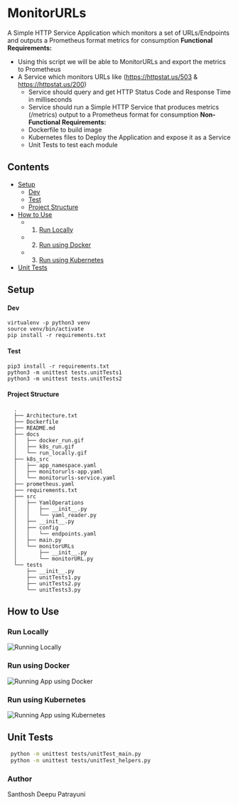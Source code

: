 # MonitorURLs
A Simple HTTP Service Application which monitors a set of URLs/Endpoints and outputs a Prometheus format metrics for consumption
**Functional Requirements:**
* Using this script we will be able to MonitorURLs and export the metrics to Prometheus
* A Service which monitors URLs like (https://httpstat.us/503 & https://httpstat.us/200)
  * Service should query and get HTTP Status Code and Response Time in milliseconds
  * Service should run a Simple HTTP Service that produces metrics (/metrics) output to a Prometheus format for consumption
**Non-Functional Requirements:**
  * Dockerfile to build image
  * Kubernetes files to Deploy the Application and expose it as a Service
  * Unit Tests to test each module


## Contents
- [Setup](#Setup)
    - [Dev](#Dev)
    - [Test](#Test)
    - [Project Structure](#Project-Structure)
- [How to Use](#how-to-use)
    - 1. [Run Locally](#Run-Locally)  
    - 2. [Run using Docker](#Run-using-Docker)  
    - 3. [Run using Kubernetes](#Run-using-Kubernetes)
- [Unit Tests](#Unit-Tests)


## Setup
#### Dev
```shell
virtualenv -p python3 venv
source venv/bin/activate
pip install -r requirements.txt
```

#### Test
```
pip3 install -r requirements.txt
python3 -m unittest tests.unitTests1
python3 -m unittest tests.unitTests2
```

#### Project Structure
      .
      ├── Architecture.txt
      ├── Dockerfile
      ├── README.md
      ├── docs
      │   ├── docker_run.gif
      │   ├── k8s_run.gif
      │   └── run_locally.gif
      ├── k8s_src
      │   ├── app_namespace.yaml
      │   ├── monitorurls-app.yaml
      │   └── monitorurls-service.yaml
      ├── prometheus.yaml
      ├── requirements.txt
      ├── src
      │   ├── YamlOperations
      │   │   ├── __init__.py
      │   │   └── yaml_reader.py
      │   ├── __init__.py
      │   ├── config
      │   │   └── endpoints.yaml
      │   ├── main.py
      │   └── monitorURLs
      │       ├── __init__.py
      │       └── monitorURL.py
      └── tests
          ├── __init__.py
          ├── unitTests1.py
          ├── unitTests2.py
          └── unitTests3.py

## How to Use
### Run Locally
<img src='docs/run_locally.gif' title='Running Locally' width='' alt='Running Locally' />

### Run using Docker
<img src='docs/docker_run.gif' title='Running App using Docker' width='' alt='Running App using Docker' />

### Run using Kubernetes
<img src='docs/k8s_run.gif' title='Running App using Kubernetes' width='' alt='Running App using Kubernetes' />

## Unit Tests
```bash
 python -m unittest tests/unitTest_main.py
 python -m unittest tests/unitTest_helpers.py
```

### Author
Santhosh Deepu Patrayuni

